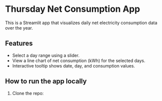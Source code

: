 # Thursday Net Consumption App

This is a Streamlit app that visualizes daily net electricity consumption data over the year.

## Features

- Select a day range using a slider.
- View a line chart of net consumption (kWh) for the selected days.
- Interactive tooltip shows date, day, and consumption values.

## How to run the app locally

1. Clone the repo:
